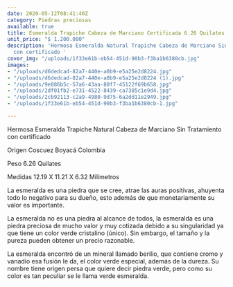 ```yaml
---
date: 2020-05-12T08:41:40Z
category: Piedras preciosas
available: true
title: Esmeralda Trapiche Cabeza de Marciano Certificada 6.26 Quilates
unit_price: "$ 1.200.000"
description: 'Hermosa Esmeralda Natural Trapiche Cabeza de Marciano Sin Tratamiento
  con certificado '
cover_img: "/uploads/1f33e61b-eb54-451d-90b3-f3ba1b6380cb.jpg"
images:
- "/uploads/d6dedcad-82a7-440e-a0b9-e5a25e2d8224.jpg"
- "/uploads/d6dedcad-82a7-440e-a0b9-e5a25e2d8224 (1).jpg"
- "/uploads/9e086b5c-57a6-43aa-80f7-45122f69b658.jpg"
- "/uploads/2df01fb2-e731-4522-8439-ca7385c1e9d4.jpg"
- "/uploads/2cb92113-c2a9-4980-9d75-6a2dd11e2949.jpg"
- "/uploads/1f33e61b-eb54-451d-90b3-f3ba1b6380cb-1.jpg"

---
```

Hermosa Esmeralda Trapiche Natural Cabeza de Marciano Sin Tratamiento con certificado 

Origen Coscuez Boyacá Colombia

Peso 6.26 Quilates

Medidas 12.19 X 11.21 X 6.32 Milímetros

La esmeralda es una piedra que se cree, atrae las auras positivas, ahuyenta todo lo negativo para su dueño, esto además de que monetariamente su valor es importante.

La esmeralda no es una piedra al alcance de todos, la esmeralda es una piedra preciosa de mucho valor y muy cotizada debido a su singularidad ya que tiene un color verde cristalino (único). Sin embargo, el tamaño y la pureza pueden obtener un precio razonable.

La esmeralda encontró de un mineral llamado berilio, que contiene cromo y vanadio esa fusión le da, el color verde especial, además de la dureza. Su nombre tiene origen persa que quiere decir piedra verde, pero como su color es tan peculiar se le llama verde esmeralda.